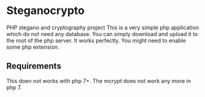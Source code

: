 # Steganocrypto
PHP stegano and cryptography project
This is a very simple php application which do not need any database.
You can simply download and upload it to the root of the php server. It works perfectly. 
You might need to enable some php extension.

## Requirements
This doen not works with php 7+. The mcrypt does not work any more in php 7.
